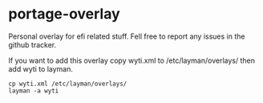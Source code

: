 portage-overlay
===============

Personal overlay for efi related stuff.
Fell free to report any issues in the github tracker.

If you want to add this overlay copy wyti.xml to /etc/layman/overlays/
then add wyti to layman.
```
cp wyti.xml /etc/layman/overlays/
layman -a wyti
```
